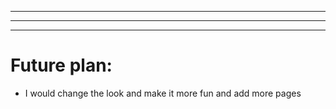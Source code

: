 ************************

************************

************************

# Future plan:

- I would change the look and make it more fun and add more pages